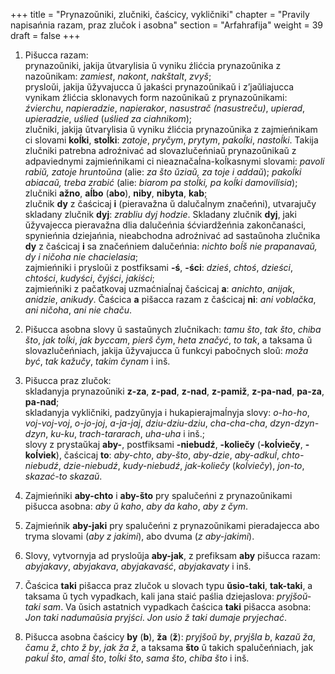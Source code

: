 +++
title = "Prynazoŭniki, zlučniki, čaścicy, vykličniki"
chapter = "Pravily napisańnia razam, praz zlučok i asobna"
section = "Arfahrafija"
weight = 39
draft = false
+++

1. Pišucca razam:
<br>prynazoŭniki, jakija ŭtvarylisia ŭ vyniku źlićcia prynazoŭnika z nazoŭnikam: _zamiest_, _nakont_, _nakštalt_, _zvyš_;
<br>prysloŭi, jakija ŭžyvajucca ŭ jakaści prynazoŭnikaŭ i z’jaŭliajucca vynikam źlićcia sklonavych form nazoŭnikaŭ z prynazoŭnikami: _źvierchu_, _napieradzie_, _napierakor_, _nasustrač (nasustreču)_, _upierad_, _upieradzie_, _uślied_ (_uślied za ciahnikom_);
<br>zlučniki, jakija ŭtvarylisia ŭ vyniku źlićcia prynazoŭnika z zajmieńnikam ci slovami __koĺki__, __stoĺki__: _zatoje_, _pryčym_, _prytym_, _pakoĺki_, _nastoĺki_. Takija zlučniki patrebna adroźnivać ad slovazlučeńniaŭ prynazoŭnikaŭ z adpaviednymi zajmieńnikami ci nieaznačaĺna-koĺkasnymi slovami: _pavoli rabiŭ, zatoje hruntoŭna_ (alie: _za što ŭziaŭ, za toje i addaŭ_); _pakoĺki abiacaŭ, treba zrabić_ (alie: _biarom pa stoĺki, pa koĺki damovilisia_);
<br>zlučniki __ažno__, __aĺbo__ (__abo__), __niby__, __nibyta__, __kab__;
<br>zlučnik __dy__ z čaścicaj __i__ (pieravažna ŭ dalučaĺnym značeńni), utvarajučy skladany zlučnik __dyj__: _zrabliu dyj hodzie_. Skladany zlučnik __dyj__, jaki ŭžyvajecca pieravažna dlia dalučeńnia śćviardžeńnia zakončanaści, spynieńnia dziejańnia, nieabchodna adroźnivać ad sastaŭnoha zlučnika __dy__ z čaścicaj __i__ sa značeńniem dalučeńnia: _nichto boĺš nie prapanavaŭ, dy i ničoha nie chacielasia_;
<br>zajmieńniki i prysloŭi z postfiksami __-ś__, __-ści__: _dzieś_, _chtoś_, _dzieści_, _chtości_, _kudyści_, _čyjści_, _jakiści_;
<br>zajmieńniki z pačatkovaj uzmaćniaĺnaj čaścicaj __a__: _anichto_, _anijak_, _anidzie_, _anikudy_. Čaścica __a__ pišacca razam z čaścicaj __ni__: _ani voblačka_, _ani ničoha_, _ani nie chaču_.

2. Pišucca asobna slovy ŭ sastaŭnych zlučnikach: _tamu što_, _tak što_, _chiba što_, _jak toĺki_, _jak byccam_, _pierš čym_, _heta značyć_, _to tak_, a taksama ŭ slovazlučeńniach, jakija ŭžyvajucca ŭ funkcyi pabočnych sloŭ: _moža być_, _tak kažučy_, _takim čynam_ i inš.

3. Pišucca praz zlučok:
<br>skladanyja prynazoŭniki __z-za__, __z-pad__, __z-nad__, __z-pamiž__, __z-pa-nad__, __pa-za__, __pa-nad__;
<br>skladanyja vykličniki, padzyŭnyja i hukapierajmaĺnyja slovy: _o-ho-ho_, _voj-voj-voj_, _o-jo-joj_, _a-ja-jaj_, _dziu-dziu-dziu_, _cha-cha-cha_, _dzyn-dzyn-dzyn_, _ku-ku_, _trach-tararach_, _uha-uha_ i inš.;
<br>slovy z prystaŭkaj __aby-__, postfiksami __-niebudź__, __-koliečy__ (__-koĺviečy__, __-koĺviek__), čaścicaj __to__: _aby-chto_, _aby-što_, _aby-dzie_, _aby-adkuĺ_, _chto-niebudź_, _dzie-niebudź_, _kudy-niebudź_, _jak-koliečy_ (_koĺviečy_), _jon-to_, _skazać-to skazaŭ_.

4. Zajmieńniki __aby-chto__ i __aby-što__ pry spalučeńni z prynazoŭnikami pišucca asobna: _aby ŭ kaho_, _aby da kaho_, _aby z čym_.

5. Zajmieńnik __aby-jaki__ pry spalučeńni z prynazoŭnikami pieradajecca abo tryma slovami (_aby z jakimi_), abo dvuma (_z aby-jakimi_).

6. Slovy, vytvornyja ad prysloŭja __aby-jak__, z prefiksam __aby__ pišucca razam: _abyjakavy_, _abyjakava_, _abyjakavaść_, _abyjakavaty_ i inš.

7. Čaścica __taki__ pišacca praz zlučok u slovach typu __ŭsio-taki__, __tak-taki__, a taksama ŭ tych vypadkach, kali jana staić paślia dziejaslova: _pryjšoŭ-taki sam_. Va ŭsich astatnich vypadkach čaścica __taki__ pišacca asobna: _Jon taki nadumaŭsia pryjści_. _Jon usio ž taki dumaje pryjechać_.

8. Pišucca asobna čaścicy __by__ (__b__), __ža__ (__ž__): _pryjšoŭ by_, _pryjšla b_, _kazaŭ ža_, _čamu ž_, _chto ž by_, _jak ža ž_, a taksama __što__ ŭ takich spalučeńniach, jak _pakuĺ što_, _amaĺ što_, _toĺki što_, _sama što_, _chiba što_ i inš.